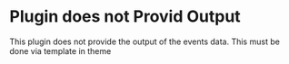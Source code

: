 # Plugin does not Provid Output
This plugin does not provide the output of the events data. This must be done via template in theme


